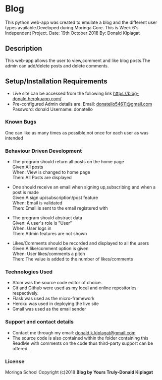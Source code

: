 # Blog

This python web-app was created to emulate a blog and the different user types available.Developed during Moringa Core. This is Week 6's Independent Project.
Date: 19th October 2018
By: Donald Kiplagat

## Description
This web-app allows the user to view,comment and like blog posts.The admin can add/delete posts and delete comments.

## Setup/Installation Requirements
* Live site can be accessed from the following link https://blog-donald.herokuapp.com/
* Pre-configured Admin details are:
Email: donatello54611@gmail.com
Password: donald
Username: donatello


### Known Bugs
One can like as many times as possible,not once for each user as was intended

### Behaviour Driven Development
* The program should return all posts on the home page<br>
Given:All posts<br>
When: View is changed to home page<br>
Then: All Posts are displayed<br>

* One should receive an email when signing up,subscribing and when a post is made<br>
Given:A sign up/subscription/post feature<br>
When: Email is validated <br>
Then: Email is sent to the email registered with<br>

* The program should abstract data<br>
Given: A user's role is "User"<br>
When: User logs in<br>
Then: Admin features are not shown<br>

* Likes/Comments should be recorded and displayed to all the users<br>
Given:A like/comment option is given<br>
When: User likes/comments a pitch <br>
Then: The value is added to the number of likes/comments<br>


### Technologies Used
* Atom was the source code editor of choice.
* Git and Github were used as my local and online repositories respectively.
* Flask was used as the micro-framework
* Heroku was used in deploying the live site
* Gmail was used as the email sender


### Support and contact details
* Contact me through my email: donald.k.kiplagat@gmail.com
* The source code is also contained within the folder containing this ReadMe with comments on the code thus third-party support can be offered.

### License
Moringa School
Copyright (c)2018 **Blog by Yours Truly-Donald Kiplagat**
